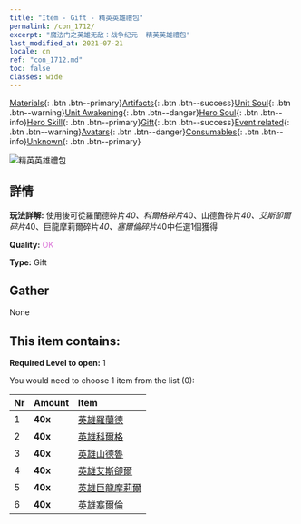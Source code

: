 ```yaml
---
title: "Item - Gift - 精英英雄禮包"
permalink: /con_1712/
excerpt: "魔法门之英雄无敌：战争纪元  精英英雄禮包"
last_modified_at: 2021-07-21
locale: cn
ref: "con_1712.md"
toc: false
classes: wide
---
```

 [Materials](/ItemsCN/){: .btn .btn--primary}[Artifacts](/ItemsCN/Artifacts/){: .btn .btn--success}[Unit Soul](/ItemsCN/UnitSoul/){: .btn .btn--warning}[Unit Awakening](/ItemsCN/UnitAwakening/){: .btn .btn--danger}[Hero Soul](/ItemsCN/HeroSoul/){: .btn .btn--info}[Hero Skill](/ItemsCN/HeroSkill/){: .btn .btn--primary}[Gift](/ItemsCN/Gift/){: .btn .btn--success}[Event related](/ItemsCN/Events/){: .btn .btn--warning}[Avatars](/ItemsCN/Avatars/){: .btn .btn--danger}[Consumables](/ItemsCN/Consumables/){: .btn .btn--info}[Unknown](/ItemsCN/Unknown/){: .btn .btn--primary}

 ![精英英雄禮包](/images/t/i_907065.png)

## 詳情
 **玩法詳解:** 使用後可從羅蘭德碎片*40、科爾格碎片*40、山德魯碎片*40、艾斯卻爾碎片*40、巨龍摩莉爾碎片*40、塞爾倫碎片*40中任選1個獲得

 **Quality:** <span style="color: #DA70D6">OK</span>

 **Type:** Gift

## Gather

  None

## This item contains:

 **Required Level to open:** 1

 You would need to choose 1 item from the list (0):

  | Nr | Amount |     Item    |
  |:---|:-------|:------------|
  | 1 |  **40x** | [英雄羅蘭德](/cn/Items/her_362/) |  | 
  | 2 |  **40x** | [英雄科爾格](/cn/Items/her_374/) |  | 
  | 3 |  **40x** | [英雄山德魯](/cn/Items/her_371/) |  | 
  | 4 |  **40x** | [英雄艾斯卻爾](/cn/Items/her_388/) |  | 
  | 5 |  **40x** | [英雄巨龍摩莉爾](/cn/Items/her_390/) |  | 
  | 6 |  **40x** | [英雄塞爾倫](/cn/Items/her_383/) |  | 
